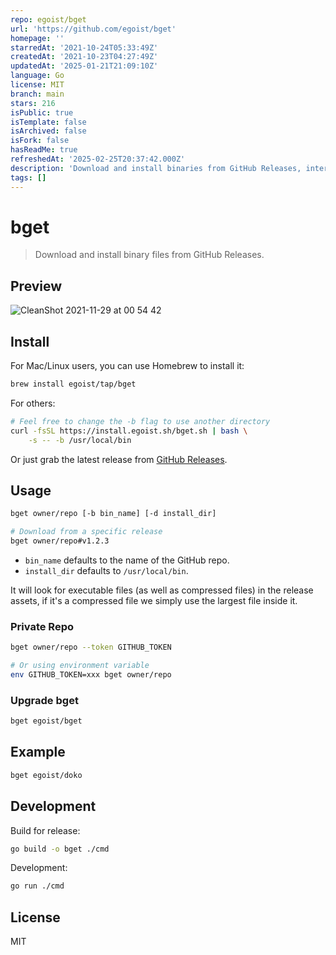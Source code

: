 ```yaml
---
repo: egoist/bget
url: 'https://github.com/egoist/bget'
homepage: ''
starredAt: '2021-10-24T05:33:49Z'
createdAt: '2021-10-23T04:27:49Z'
updatedAt: '2025-01-21T21:09:10Z'
language: Go
license: MIT
branch: main
stars: 216
isPublic: true
isTemplate: false
isArchived: false
isFork: false
hasReadMe: true
refreshedAt: '2025-02-25T20:37:42.000Z'
description: 'Download and install binaries from GitHub Releases, interactively.'
tags: []
---
```


# bget

> Download and install binary files from GitHub Releases.

## Preview

![CleanShot 2021-11-29 at 00 54 42](https://user-images.githubusercontent.com/8784712/143778020-25b8de62-5b90-4097-8f11-d8ef2db172db.gif)

## Install

For Mac/Linux users, you can use Homebrew to install it:

```bash
brew install egoist/tap/bget
```

For others:

```bash
# Feel free to change the -b flag to use another directory
curl -fsSL https://install.egoist.sh/bget.sh | bash \
    -s -- -b /usr/local/bin
```

Or just grab the latest release from [GitHub Releases](https://github.com/egoist/bget/releases).

## Usage

```bash
bget owner/repo [-b bin_name] [-d install_dir]

# Download from a specific release
bget owner/repo#v1.2.3
```

- `bin_name` defaults to the name of the GitHub repo.
- `install_dir` defaults to `/usr/local/bin`.

It will look for executable files (as well as compressed files) in the release assets, if it's a compressed file we simply use the largest file inside it.

### Private Repo

```bash
bget owner/repo --token GITHUB_TOKEN

# Or using environment variable
env GITHUB_TOKEN=xxx bget owner/repo
```

### Upgrade bget

```bash
bget egoist/bget
```

## Example

```bash
bget egoist/doko
```

## Development

Build for release:

```bash
go build -o bget ./cmd
```

Development:

```bash
go run ./cmd
```

## License

MIT
